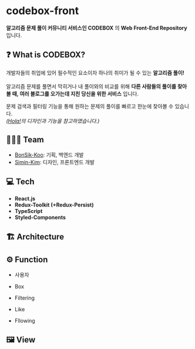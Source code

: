 # codebox-front
__알고리즘 문제 풀이 커뮤니티 서비스인 CODEBOX__ 의 __Web Front-End Repository__ 입니다.


## ❓ What is CODEBOX?
개발자들의 취업에 있어 필수적인 요소이자 하나의 취미가 될 수 있는 __알고리즘 풀이!__ <br><br>
알고리즘 문제를 풀면서 막히거나 내 풀이와의 비교를 위해 __다른 사람들의 풀이를 찾아볼 때, 여러 블로그를 오가는데 지친 당신을 위한 서비스__ 입니다.

문제 검색과 필터링 기능을 통해 원하는 문제의 풀이를 빠르고 한눈에 찾아볼 수 있습니다. <br>
_([Hola!](https://holaworld.io/)의 디자인과 기능을 참고하였습니다.)_

## 👨‍👦‍👦 Team
- [BonSik-Koo](https://github.com/BonSik-Koo): 기획, 백엔드 개발
- [Simin-Kim](https://github.com/Simin-Kim): 디자인, 프론트엔드 개발

## 💻 Tech
- __React.js__
- __Redux-Toolkit (+Redux-Persist)__
- __TypeScript__
- __Styled-Components__

## 🏗 Architecture


## ⚙ Function
- 사용자

- Box

- Filtering

- Like

- Fllowing

## 🖼 View



